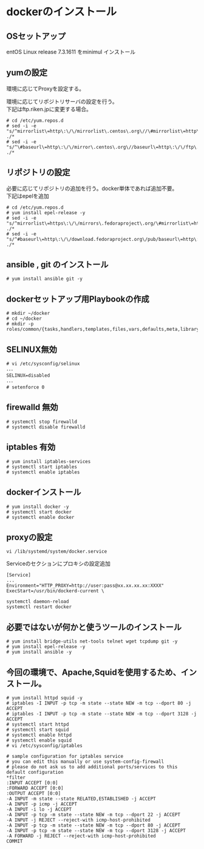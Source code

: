 # dockerのインストール  

## OSセットアップ  
entOS Linux release 7.3.1611 をminimul インストール  

## yumの設定  
環境に応じてProxyを設定する。  

環境に応じてリポジトリサーバの設定を行う。  
下記はftp.riken.jpに変更する場合。
```
# cd /etc/yum.repos.d
# sed -i -e "s/^mirrorlist\=http\:\/\/mirrorlist\.centos\.org\//\#mirrorlist\=http\:\/\/mirrorlist\.centos\.org\//g" ./*
# sed -i -e "s/^\#baseurl\=http\:\/\/mirror\.centos\.org\//baseurl\=http\:\/\/ftp\.riken\.jp\/Linux\//g" ./*
```

## リポジトリの設定  
必要に応じてリポジトリの追加を行う。docker単体であれば追加不要。  
下記はepelを追加  
```
# cd /etc/yum.repos.d
# yum install epel-release -y
# sed -i -e "s/^mirrorlist\=https\:\/\/mirrors\.fedoraproject\.org/\#mirrorlist\=https\:\/\/mirrors\.fedoraproject\.org/g" ./*
# sed -i -e "s/^#baseurl\=http\:\/\/download.fedoraproject.org\/pub/baseurl\=http\:\/\/ftp\.riken\.jp\/Linux\/fedora/g" ./*
```

## ansible , git のインストール
```
# yum install ansible git -y
```

## dockerセットアップ用Playbookの作成
```
# mkdir ~/docker
# cd ~/docker
# mkdir -p roles/common/{tasks,handlers,templates,files,vars,defaults,meta,library}
```

## SELINUX無効  
```
# vi /etc/sysconfig/selinux
･･･
SELINUX=disabled
･･･
# setenforce 0
```
## firewalld 無効  
```
# systemctl stop firewalld
# systemctl disable firewalld
```
## iptables 有効  
```
# yum install iptables-services
# systemctl start iptables
# systemctl enable iptables
```

## dockerインストール  
```
# yum install docker -y
# systemctl start docker
# systemctl enable docker
```

## proxyの設定
```
vi /lib/systemd/system/docker.service 
```
Serviceのセクションにプロキシの設定追加
```
[Service]
...
Environment="HTTP_PROXY=http://user:pass@xx.xx.xx.xx:XXXX"
ExecStart=/usr/bin/dockerd-current \
```
```
systemctl daemon-reload
systemctl restart docker
```

## 必要ではないが何かと使うツールのインストール  
```
# yum install bridge-utils net-tools telnet wget tcpdump git -y
# yum install epel-release -y
# yum install ansible -y
```

## 今回の環境で、Apache,Squidを使用するため、インストール。
```
# yum install httpd squid -y
# iptables -I INPUT -p tcp -m state --state NEW -m tcp --dport 80 -j ACCEPT
# iptables -I INPUT -p tcp -m state --state NEW -m tcp --dport 3128 -j ACCEPT
# systemctl start httpd
# systemctl start squid
# systemctl enable httpd
# systemctl enable squid
# vi /etc/sysconfig/iptables
```
```
# sample configuration for iptables service
# you can edit this manually or use system-config-firewall
# please do not ask us to add additional ports/services to this default configuration
*filter
:INPUT ACCEPT [0:0]
:FORWARD ACCEPT [0:0]
:OUTPUT ACCEPT [0:0]
-A INPUT -m state --state RELATED,ESTABLISHED -j ACCEPT
-A INPUT -p icmp -j ACCEPT
-A INPUT -i lo -j ACCEPT
-A INPUT -p tcp -m state --state NEW -m tcp --dport 22 -j ACCEPT
-A INPUT -j REJECT --reject-with icmp-host-prohibited
-A INPUT -p tcp -m state --state NEW -m tcp --dport 80 -j ACCEPT
-A INPUT -p tcp -m state --state NEW -m tcp --dport 3128 -j ACCEPT
-A FORWARD -j REJECT --reject-with icmp-host-prohibited
COMMIT
```
